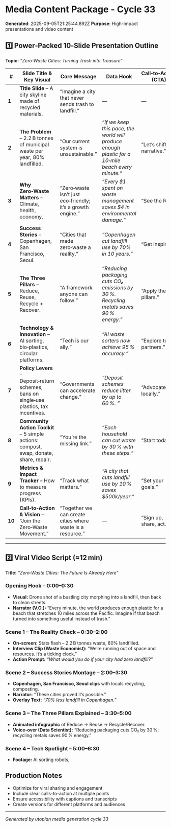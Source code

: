 # Media Content Package - Cycle 33

**Generated**: 2025-09-05T21:25:44.892Z
**Purpose**: High-impact presentations and video content

## 1️⃣ Power‑Packed 10‑Slide Presentation Outline  
**Topic:** *“Zero‑Waste Cities: Turning Trash into Treasure”*  

| # | Slide Title & Key Visual | Core Message | Data Hook | Call‑to‑Action (CTA) |
|---|--------------------------|--------------|-----------|----------------------|
| **1** | **Title Slide** – A city skyline made of recycled materials. | “Imagine a city that never sends trash to landfill.” | — | — |
| **2** | **The Problem** – 2.2 B tonnes of municipal waste per year, 80% landfilled. | “Our current system is unsustainable.” | *“If we keep this pace, the world will produce enough plastic for a 10‑mile beach every minute.”* | “Let’s shift the narrative.” |
| **3** | **Why Zero‑Waste Matters** – Climate, health, economy. | “Zero‑waste isn’t just eco‑friendly; it’s a growth engine.” | *“Every $1 spent on waste management saves $4 in environmental damage.”* | “See the ROI.” |
| **4** | **Success Stories** – Copenhagen, San Francisco, Seoul. | “Cities that made zero‑waste a reality.” | *“Copenhagen cut landfill use by 70% in 10 years.”* | “Get inspired.” |
| **5** | **The Three Pillars** – Reduce, Reuse, Recycle + Recover. | “A framework anyone can follow.” | *“Reducing packaging cuts CO₂ emissions by 30 %. Recycling metals saves 90 % energy.”* | “Apply the pillars.” |
| **6** | **Technology & Innovation** – AI sorting, bio‑plastics, circular platforms. | “Tech is our ally.” | *“AI waste sorters now achieve 95 % accuracy.”* | “Explore tech partners.” |
| **7** | **Policy Levers** – Deposit‑return schemes, bans on single‑use plastics, tax incentives. | “Governments can accelerate change.” | *“Deposit schemes reduce litter by up to 60 %. ”* | “Advocate locally.” |
| **8** | **Community Action Toolkit** – 5 simple actions: compost, swap, donate, share, repair. | “You’re the missing link.” | *“Each household can cut waste by 30 % with these steps.”* | “Start today.” |
| **9** | **Metrics & Impact Tracker** – How to measure progress (KPIs). | “Track what matters.” | *“A city that cuts landfill use by 10 % saves $500k/year.”* | “Set your goals.” |
| **10** | **Call‑to‑Action & Vision** – “Join the Zero‑Waste Movement.” | “Together we can create cities where waste is a resource.” | — | “Sign up, share, act.” |

---

## 2️⃣ Viral Video Script (≈12 min)  
**Title:** *“Zero‑Waste Cities: The Future Is Already Here”*  

### Opening Hook – 0:00–0:30
- **Visual:** Drone shot of a bustling city morphing into a landfill, then back to clean streets.  
- **Narrator (V.O.):** “Every minute, the world produces enough plastic for a beach that stretches 10 miles across the Pacific. Imagine if that beach turned into something useful instead of trash.”

### Scene 1 – The Reality Check – 0:30–2:00
- **On‑screen:** Stats flash – 2.2 B tonnes waste, 80% landfilled.  
- **Interview Clip (Waste Economist):** “We’re running out of space and resources. It’s a ticking clock.”  
- **Action Prompt:** *“What would you do if your city had zero landfill?”*

### Scene 2 – Success Stories Montage – 2:00–3:30
- **Copenhagen, San Francisco, Seoul clips** with locals recycling, composting.  
- **Narrator:** “These cities proved it’s possible.”  
- **Overlay Text:** *“70% less landfill in Copenhagen.”*

### Scene 3 – The Three Pillars Explained – 3:30–5:00
- **Animated infographic** of Reduce → Reuse → Recycle/Recover.  
- **Voice‑over (Data Scientist):** “Reducing packaging cuts CO₂ by 30 %; recycling metals saves 90 % energy.”  

### Scene 4 – Tech Spotlight – 5:00–6:30
- **Footage:** AI sorting robots,

## Production Notes
- Optimize for viral sharing and engagement
- Include clear calls-to-action at multiple points
- Ensure accessibility with captions and transcripts
- Create versions for different platforms and audiences

---
*Generated by utopian media generation cycle 33*
